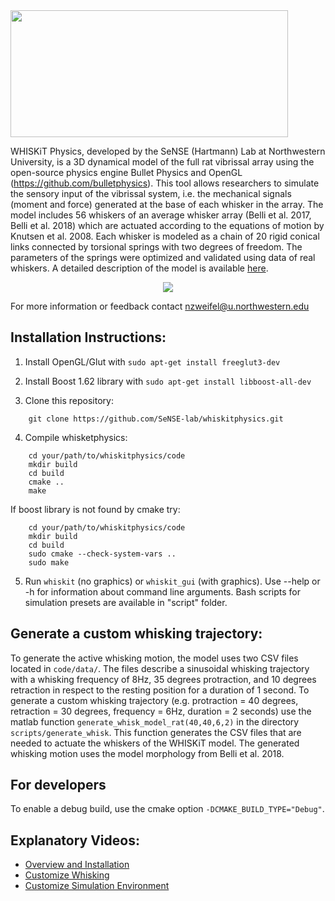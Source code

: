 
<img src="docs/whiskit_physics_logo_bg_white.png" height="203px" width="444px" >

WHISKiT Physics, developed by the SeNSE (Hartmann) Lab at Northwestern University, is a 3D dynamical model of the full rat vibrissal array using the open-source physics engine Bullet Physics and OpenGL (https://github.com/bulletphysics). This tool allows researchers to simulate the sensory input of the vibrissal system, i.e. the mechanical signals (moment and force) generated at the base of each whisker in the array. The model includes 56 whiskers of an average whisker array (Belli et al. 2017, Belli et al. 2018) which are actuated according to the equations of motion by Knutsen et al. 2008. Each whisker is modeled as a chain of 20 rigid conical links connected by torsional springs with two degrees of freedom. The parameters of the springs were optimized and validated using data of real whiskers. A detailed description of the model is available [here](https://www.pnas.org/doi/10.1073/pnas.2011905118).

<p align="center">
	<img src="docs/whiskit_active_peg.gif">
</p>

For more information or feedback contact nzweifel@u.northwestern.edu

## Installation Instructions:
1. Install OpenGL/Glut with `sudo apt-get install freeglut3-dev`

2. Install Boost 1.62 library with `sudo apt-get install libboost-all-dev`

3. Clone this repository:

```
	git clone https://github.com/SeNSE-lab/whiskitphysics.git
```

4. Compile whisketphysics:
```
	cd your/path/to/whiskitphysics/code
	mkdir build
	cd build
	cmake ..
	make

```

   If boost library is not found by cmake try:

```
	cd your/path/to/whiskitphysics/code
	mkdir build
	cd build
	sudo cmake --check-system-vars ..
	sudo make

```
5. Run `whiskit` (no graphics) or `whiskit_gui` (with graphics). Use --help or -h for information about command line arguments. Bash scripts for simulation presets are available in "script" folder.

## Generate a custom whisking trajectory:
To generate the active whisking motion, the model uses two CSV files located in ```code/data/```. The files describe a sinusoidal whisking trajectory with a whisking frequency of 8Hz, 35 degrees protraction, and 10 degrees retraction in respect to the resting position for a duration of 1 second. To generate a custom whisking trajectory (e.g. protraction = 40 degrees, retraction = 30 degrees, frequency = 6Hz, duration = 2 seconds) use the matlab function ```generate_whisk_model_rat(40,40,6,2)``` in the directory ```scripts/generate_whisk```. This function generates the CSV files that are needed to actuate the whiskers of the WHISKiT model. The generated whisking motion uses the model morphology from Belli et al. 2018.

## For developers
To enable a debug build, use the cmake option ``-DCMAKE_BUILD_TYPE="Debug"``.

## Explanatory Videos:
- [Overview and Installation](https://youtu.be/e9g1gLHRdA0)
- [Customize Whisking](https://youtu.be/WsyRVqP22so)
- [Customize Simulation Environment](https://youtu.be/F16IDNSqK_8)

